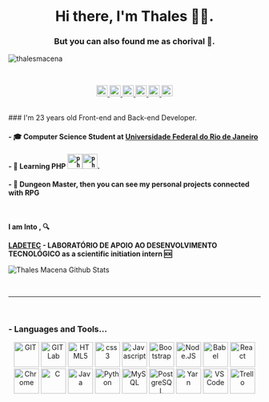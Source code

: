<h1 align="center">Hi there, I'm Thales 👨‍💻.</h1> 
<h3 align="center">But you can also found me as chorival 👾.</h3>
<p align="left"> <img src="https://komarev.com/ghpvc/?username=thalesmacena" alt="thalesmacena" /> </p>
<br/>

<p align="center">
  <a href="https://github.com/thalesmacena">
  <img alt="Github"  width="22px" src="https://cdn.jsdelivr.net/npm/simple-icons@3.6.0/icons/github.svg"/>
  </a>
  <a href="https://www.linkedin.com/in/thalesmacena/">
    <img alt="Linkedin" width="22px" src="https://cdn.jsdelivr.net/npm/simple-icons@v3/icons/linkedin.svg" />
  </a>
  <a href="https://t.me/chorival">
    <img alt="Telegram" width="22px" src="https://cdn.jsdelivr.net/npm/simple-icons@v3/icons/telegram.svg" />
  </a>
  <a href="mailto:chorival@dcc.ufrj.br">
    <img alt="Gmail" width="22px" src="https://devicons.github.io/devicon/devicon.git/icons/google/google-original.svg" />
  </a>
  <a href="https://www.instagram.com/thalespierini/">
    <img alt="Instagram" width="22px" src="https://cdn.jsdelivr.net/npm/simple-icons@v3/icons/instagram.svg" />
  </a>
  <a href="https://steamcommunity.com/id/Chorival/">
    <img alt="Steam" width="22px" src="https://cdn.jsdelivr.net/npm/simple-icons@3.6.0/icons/steam.svg"/>
  </a>
</p>

<br />
### I'm 23 years old Front-end and Back-end Developer.

#### - 🎓 Computer Science Student at [Universidade Federal do Rio de Janeiro](https://ufrj.br/)

#### - 🥀 Learning PHP  <code><img src="https://devicons.github.io/devicon/devicon.git/icons/php/php-original.svg" alt="php" width="30" height="30"/><img src="https://devicons.github.io/devicon/devicon.git/icons/laravel/laravel-plain-wordmark.svg" alt="php" width="30" height="30"/></code>.

#### - 🎲 Dungeon Master, then you can see my personal projects connected with RPG

<br />


**I am Into , 🔍**

**[LADETEC](https://www.ladetec.iq.ufrj.br/) - LABORATÓRIO DE APOIO AO DESENVOLVIMENTO TECNOLÓGICO as a scientific initiation intern 🆘**
<br />


![Thales Macena Github Stats](https://github-readme-stats.vercel.app/api?username=thalesmacena&show_icons=true&title_color=fff&icon_color=79ff97&text_color=9f9f9f&bg_color=151515)

<br />

*************

<br />

### - Languages and Tools...

<p align="center">
 <img src="https://devicons.github.io/devicon/devicon.git/icons/git/git-original.svg" alt="GIT"  width="50" height="50"/>
 <img src="https://devicons.github.io/devicon/devicon.git/icons/gitlab/gitlab-original.svg" alt="GITLab"  width="50" height="50"/>
 <img src="https://devicons.github.io/devicon/devicon.git/icons/html5/html5-original.svg" alt="HTML5"  width="50" height="50"/>
 <img src="https://devicons.github.io/devicon/devicon.git/icons/css3/css3-original-wordmark.svg" alt="css3"  width="50" height="50"/>
 <img src="https://devicons.github.io/devicon/devicon.git/icons/javascript/javascript-original.svg" alt="Javascript"  width="50" height="50"/>
 <img src="https://devicons.github.io/devicon/devicon.git/icons/bootstrap/bootstrap-plain-wordmark.svg" alt="Bootstrap"  width="50" height="50"/>
 <img src="https://devicons.github.io/devicon/devicon.git/icons/nodejs/nodejs-original.svg" alt="Node.JS"  width="50" height="50"/>
 <img src="https://devicons.github.io/devicon/devicon.git/icons/babel/babel-original.svg" alt="Babel"  width="50" height="50"/>
 <img src="https://devicons.github.io/devicon/devicon.git/icons/react/react-original.svg" alt="React"  width="50" height="50"/>
 <img src="https://devicons.github.io/devicon/devicon.git/icons/chrome/chrome-original.svg" alt="Chrome"  width="50" height="50"/>
 <img src="https://devicons.github.io/devicon/devicon.git/icons/c/c-original.svg" alt="C"  width="50" height="50"/>
 <img src="https://devicons.github.io/devicon/devicon.git/icons/java/java-original.svg" alt="Java"  width="50" height="50"/>
 <img src="https://devicons.github.io/devicon/devicon.git/icons/python/python-original.svg" alt="Python"  width="50" height="50"/>
 <img src="https://devicons.github.io/devicon/devicon.git/icons/mysql/mysql-original.svg" alt="MySQL"  width="50" height="50"/>
 <img src="https://devicons.github.io/devicon/devicon.git/icons/postgresql/postgresql-original-wordmark.svg" alt="PostgreSQL"  width="50" height="50"/> 
 <img src="https://devicons.github.io/devicon/devicon.git/icons/yarn/yarn-original.svg" alt="Yarn"  width="50" height="50"/>
 <img src="https://devicons.github.io/devicon/devicon.git/icons/visualstudio/visualstudio-plain.svg" alt="VS Code"  width="50" height="50"/>
 <img src="https://devicons.github.io/devicon/devicon.git/icons/trello/trello-plain.svg" alt="Trello"  width="50" height="50"/> 
</p>
